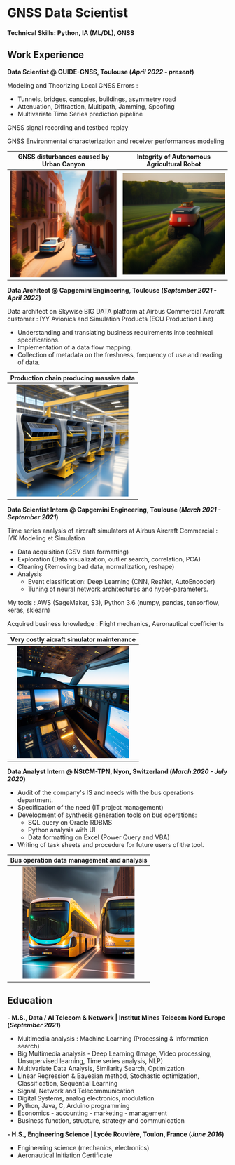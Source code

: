 # GNSS Data Scientist

#### Technical Skills: Python, IA (ML/DL), GNSS 

## Work Experience

**Data Scientist @ GUIDE-GNSS, Toulouse (_April 2022 - present_)**

Modeling and Theorizing Local GNSS Errors :

* Tunnels, bridges, canopies, buildings, asymmetry road
* Attenuation, Diffraction, Multipath, Jamming, Spoofing
* Multivariate Time Series prediction pipeline

GNSS signal recording and testbed replay

GNSS Environmental characterization and receiver performances modeling

GNSS disturbances caused by Urban Canyon | Integrity of Autonomous Agricultural Robot
:---------------------------------------:|:------------------------------------------:
![Urban Canyon](/assets/img/urban_canyon.png) | ![Agri Robot](/assets/img/agriculture_robot.png)


**Data Architect @ Capgemini Engineering, Toulouse (_September 2021 - April 2022_)**

Data architect on Skywise BIG DATA platform at Airbus Commercial Aircraft customer : 
IYY Avionics and Simulation Products (ECU Production Line)

* Understanding and translating business requirements into technical specifications. 
* Implementation of a data flow mapping.
* Collection of metadata on the freshness, frequency of use and reading of data.

Production chain producing massive data |
:--------------------------------------:|
![ECU Prod Line](/assets/img/airbus_calculator.png)|

**Data Scientist Intern @ Capgemini Engineering, Toulouse (_March 2021 - September 2021_)**

Time series analysis of aircraft simulators at Airbus Aircraft Commercial : IYK Modeling et Simulation 

* Data acquisition (CSV data formatting) 
* Exploration (Data visualization, outlier search, correlation, PCA) 
* Cleaning (Removing bad data, normalization, reshape) 
* Analysis 
    - Event classification: Deep Learning (CNN, ResNet, AutoEncoder) 
    - Tuning of neural network architectures and hyper-parameters.

My tools : AWS (SageMaker, S3), Python 3.6 (numpy, pandas, tensorflow, keras, sklearn)

Acquired business knowledge : Flight mechanics, Aeronautical coefficients

Very costly aicraft simulator maintenance |
:----------------------------------------:|
![Aircraft Simulator](/assets/img/aircraft_simulator.png)|

**Data Analyst Intern @ NStCM-TPN, Nyon, Switzerland (_March 2020 - July 2020_)**

* Audit of the company's IS and needs with the bus operations department. 
* Specification of the need (IT project management) 
* Development of synthesis generation tools on bus operations: 
    - SQL query on Oracle RDBMS 
    - Python analysis with UI
    - Data formatting on Excel (Power Query and VBA) 
* Writing of task sheets and procedure for future users of the tool.

Bus operation data management and analysis |
:-----------------------------------------:|
![Bus Downtown](/assets/img/bus-downtown.png)|

## Education							       		
**- M.S., Data / AI Telecom & Network | Institut Mines Telecom Nord Europe (_September 2021_)**

* Multimedia analysis : Machine Learning (Processing & Information search)
* Big Multimedia analysis - Deep Learning (Image, Video processing, Unsupervised learning, Time series analysis, NLP)
* Multivariate Data Analysis, Similarity Search, Optimization
* Linear Regression & Bayesian method, Stochastic optimization, Classification, Sequential Learning
* Signal, Network and Telecommunication
* Digital Systems, analog electronics, modulation
* Python, Java, C, Arduino programming
* Economics - accounting - marketing - management 
* Business function, structure, strategy and communication

**- H.S., Engineering Science | Lycée Rouvière, Toulon, France (_June 2016_)**

* Engineering science (mechanics, electronics)
* Aeronautical Initiation Certificate
